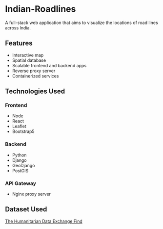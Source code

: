 # Indian-Roadlines
A full-stack web application that aims to visualize the locations of road lines across India.

## Features

- Interactive map
- Spatial database
- Scalable frontend and backend apps
- Reverse proxy server
- Containerized services

## Technologies Used

### Frontend

- Node
- React
- Leaflet
- Bootstrap5

### Backend

- Python
- Django
- GeoDjango
- PostGIS

### API Gateway

- Nginx proxy server


## Dataset Used
[The Humanitarian Data Exchange Find](https://data.humdata.org/dataset/hotosm_ind_roads)
